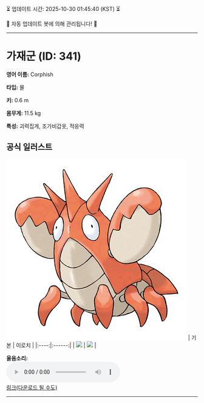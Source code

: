 
⏳ 업데이트 시간: 2025-10-30 01:45:40 (KST) ⏳

🤖 자동 업데이트 봇에 의해 관리됩니다! 🤖

---

# 가재군 (ID: 341)
**영어 이름:** Corphish

**타입:** 물

**키:** 0.6 m

**몸무게:** 11.5 kg

**특성:** 괴력집게, 조가비갑옷, 적응력

## 공식 일러스트
![](https://raw.githubusercontent.com/PokeAPI/sprites/master/sprites/pokemon/other/official-artwork/341.png)
| 기본 | 이로치 |
|:----:|:------:|
| <img src="http://play.pokemonshowdown.com/sprites/ani/corphish.gif" width="200"> | <img src="http://play.pokemonshowdown.com/sprites/ani-shiny/corphish.gif" width="200"> |

**울음소리:**<br><audio controls src="https://raw.githubusercontent.com/PokeAPI/cries/main/cries/pokemon/latest/341.ogg"></audio><br> [링크(다운로드 될 수도)](https://raw.githubusercontent.com/PokeAPI/cries/main/cries/pokemon/latest/341.ogg)


---
